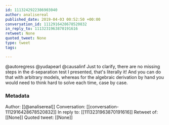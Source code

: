 ```yaml
---
id: 1113242922386903040
author: analisereal
published_date: 2019-04-03 00:52:50 +00:00
conversation_id: 1112916428678520832
in_reply_to: 1113231963870191616
retweet: None
quoted_tweet: None
type: tweet
tags:

---
```


@autoregress @yudapearl @causalinf Just to clarify, there are no missing steps in the d-separation test I presented, that's literally it! And you can do that with arbitrary models, whereas for the algebraic derivation by hand you would need to think hard to solve each time, case by case.

### Metadata

Author: [[@analisereal]]
Conversation: [[conversation-1112916428678520832]]
In reply to: [[1113231963870191616]]
Retweet of: [[None]]
Quoted tweet: [[None]]
